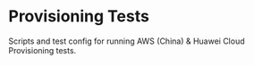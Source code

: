 # Provisioning Tests

Scripts and test config for running AWS (China) & Huawei Cloud Provisioning tests.
